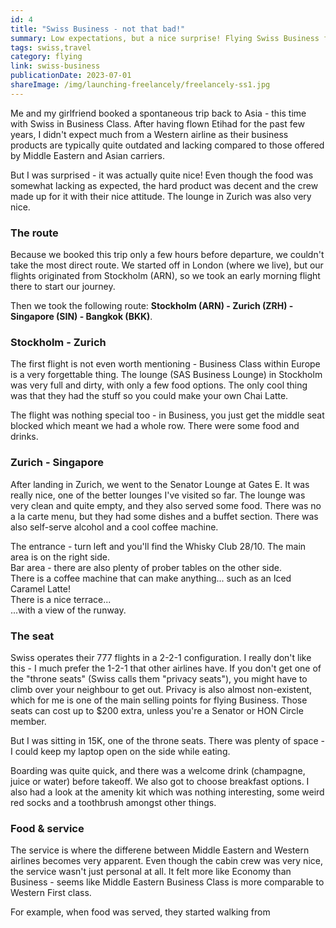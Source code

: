 ```yaml
---
id: 4
title: "Swiss Business - not that bad!"
summary: Low expectations, but a nice surprise! Flying Swiss Business for the first time...
tags: swiss,travel
category: flying
link: swiss-business
publicationDate: 2023-07-01
shareImage: /img/launching-freelancely/freelancely-ss1.jpg
---
```


Me and my girlfriend booked a spontaneous trip back to Asia - this time with Swiss in Business Class. After having flown Etihad for the past few years, I didn't expect much from a Western airline as their business products are typically quite outdated and lacking compared to those offered by Middle Eastern and Asian carriers.

But I was surprised - it was actually quite nice! Even though the food was somewhat lacking as expected, the hard product was decent and the crew made up for it with their nice attitude. The lounge in Zurich was also very nice.

### The route

Because we booked this trip only a few hours before departure, we couldn't take the most direct route. We started off in London (where we live), but our flights originated from Stockholm (ARN), so we took an early morning flight there to start our journey.

Then we took the following route: **Stockholm (ARN) - Zurich (ZRH) - Singapore (SIN) - Bangkok (BKK)**.

### Stockholm - Zurich

The first flight is not even worth mentioning - Business Class within Europe is a very forgettable thing. The lounge (SAS Business Lounge) in Stockholm was very full and dirty, with only a few food options. The only cool thing was that they had the stuff so you could make your own Chai Latte.

The flight was nothing special too - in Business, you just get the middle seat blocked which meant we had a whole row. There were some food and drinks.

### Zurich - Singapore

After landing in Zurich, we went to the Senator Lounge at Gates E. It was really nice, one of the better lounges I've visited so far. The lounge was very clean and quite empty, and they also served some food. There was no a la carte menu, but they had some dishes and a buffet section. There was also self-serve alcohol and a cool coffee machine.

<div class="sd:flex-col sd:space-x-0 lg:space-x-4 lg:flex">
    <div>
        <img src="/img/swiss-business/senator-lounge-1.jpg" alt="">
        <div class="caption">The entrance - turn left and you'll find the Whisky Club 28/10. The main area is on the right side.</div>
    </div>
    <div>
        <img src="/img/swiss-business/senator-lounge-2.jpg" alt="">
        <div class="caption">Bar area - there are also plenty of prober tables on the other side.</div>
    </div>
    <div>
        <img src="/img/swiss-business/senator-lounge-5.jpg" alt="">
        <div class="caption">There is a coffee machine that can make anything... such as an Iced Caramel Latte!</div>
    </div>
</div>

<div class="sd:flex-col sd:space-x-0 lg:space-x-4 lg:flex">
    <div style="flex: calc(3024/4032);">
        <img src="/img/swiss-business/senator-lounge-4.jpg" alt="">
        <div class="caption">There is a nice terrace...</div>
    </div>
    <div style="flex: calc(4032/3024);">
        <img src="/img/swiss-business/senator-lounge-3.jpg" alt="">
        <div class="caption">...with a view of the runway.</div>
    </div>
</div>

### The seat

Swiss operates their 777 flights in a 2-2-1 configuration. I really don't like this - I much prefer the 1-2-1 that other airlines have. If you don't get one of the "throne seats" (Swiss calls them "privacy seats"), you might have to climb over your neighbour to get out. Privacy is also almost non-existent, which for me is one of the main selling points for flying Business. Those seats can cost up to $200 extra, unless you're a Senator or HON Circle member.

But I was sitting in 15K, one of the throne seats. There was plenty of space - I could keep my laptop open on the side while eating.

Boarding was quite quick, and there was a welcome drink (champagne, juice or water) before takeoff. We also got to choose breakfast options. I also had a look at the amenity kit which was nothing interesting, some weird red socks and a toothbrush amongst other things.

### Food & service

The service is where the differene between Middle Eastern and Western airlines becomes very apparent. Even though the cabin crew was very nice, the service wasn't just personal at all. It felt more like Economy than Business - seems like Middle Eastern Business Class is more comparable to Western First class.

For example, when food was served, they started walking from
